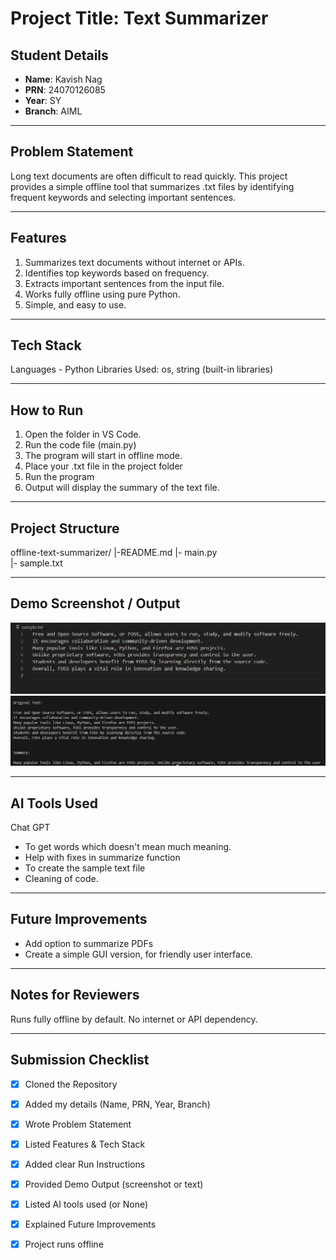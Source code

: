 # Project Title: Text Summarizer

## Student Details
- **Name**: Kavish Nag
- **PRN**: 24070126085
- **Year**: SY  
- **Branch**: AIML  

---

## Problem Statement
Long text documents are often difficult to read quickly. This project provides a simple offline tool that summarizes .txt files by identifying frequent keywords and selecting important sentences.

---

## Features
1. Summarizes text documents without internet or APIs.
2. Identifies top keywords based on frequency.
3. Extracts important sentences from the input file.
4. Works fully offline using pure Python.
5. Simple, and easy to use.

---

## Tech Stack
Languages - Python
Libraries Used: os, string (built-in libraries)

---

## How to Run
1. Open the folder in VS Code.  
2. Run the code file (main.py)
3. The program will start in offline mode.
4. Place your .txt file in the project folder
5. Run the program
6. Output will display the summary of the text file.

---

## Project Structure

offline-text-summarizer/
|-README.md
|- main.py   
|- sample.txt       

---

## Demo Screenshot / Output
![sample.txt](image.png)
![Output](output.png)

---

## AI Tools Used
Chat GPT
- To get words which doesn't mean much meaning.
- Help with fixes in summarize function
- To create the sample text file
- Cleaning of code.
---

## Future Improvements
- Add option to summarize PDFs
- Create a simple GUI version, for friendly user interface.

---

## Notes for Reviewers
Runs fully offline by default.
No internet or API dependency.

---

## Submission Checklist 
- [x] Cloned the Repository 
- [x] Added my details (Name, PRN, Year, Branch)  
- [x] Wrote Problem Statement  
- [x] Listed Features & Tech Stack  
- [x] Added clear Run Instructions  
- [x] Provided Demo Output (screenshot or text)  
- [x] Listed AI tools used (or None)  
- [x] Explained Future Improvements  
- [x] Project runs offline

